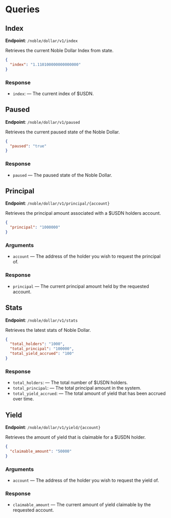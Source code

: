 # Queries

## Index

**Endpoint**: `/noble/dollar/v1/index`

Retrieves the current Noble Dollar Index from state.

```json
{
  "index": "1.110100000000000000"
}
```

### Response

- `index`:  — The current index of $USDN.

## Paused

**Endpoint**: `/noble/dollar/v1/paused`

Retrieves the current paused state of the Noble Dollar.

```json
{
  "paused": "true"
}
```

### Response

- `paused` — The paused state of the Noble Dollar.

## Principal

**Endpoint**: `/noble/dollar/v1/principal/{account}`

Retrieves the principal amount associated with a $USDN holders account.

```json
{
  "principal": "1000000"
}
```

### Arguments

- `account` — The address of the holder you wish to request the principal of.

### Response

- `principal` — The current principal amount held by the requested account.

## Stats

**Endpoint**: `/noble/dollar/v1/stats`

Retrieves the latest stats of Noble Dollar.

```json
{
  "total_holders": "1000",
  "total_principal": "100000",
  "total_yield_accrued": "100"
}
```

### Response

- `total_holders`:  — The total number of $USDN holders.
- `total_principal`:  — The total principal amount in the system.
- `total_yield_accrued`:  — The total amount of yield that has been accrued over time.

## Yield

**Endpoint**: `/noble/dollar/v1/yield/{account}`

Retrieves the amount of yield that is claimable for a $USDN holder.

```json
{
  "claimable_amount": "50000"
}
```

### Arguments

- `account` — The address of the holder you wish to request the yield of.

### Response

- `claimable_amount` — The current amount of yield claimable by the requested account.
